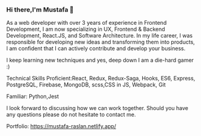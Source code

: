 ### Hi there,I'm Mustafa 👋 


As a web developer with over 3 years of experience in Frontend Development,
I am now specializing in UX, Frontend & Backend Development, React.JS, and Software Architecture.
In my life career, I was responsible for developing new ideas and transforming them into products, I am confident that I can actively contribute and develop your business.

I keep learning new techniques and yes, deep down I am a die-hard gamer :)


Technical Skills
Proficient:React, Redux, Redux-Saga, Hooks, ES6, Express, PostgreSQL, Firebase, MongoDB, scss,CSS in JS, Webpack, Git

Familiar: Python,Jest

I look forward to discussing how we can work together.
Should you have any questions please do not hesitate to contact me.

Portfolio: https://mustafa-raslan.netlify.app/
<!--
**Mostafa-Ragab
/Mostafa-Ragab** is a ✨ _special_ ✨ repository because its `README.md` (this file) appears on your GitHub profile.

Here are some ideas to get you started:
- 🔭 I’m currently working on Upwork
- 🌱 I’m currently learning React native
- 👯 I’m looking to collaborate on open source projects
- 🤔 I’m looking for help with ...
- 💬 Ask me about ...
- 📫 How to reach me: mostafaragab373@gmail.com
- 😄 Pronouns: ...
- ⚡ Fun fact: ...
-->

